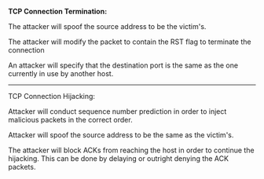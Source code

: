 

**TCP Connection Termination:** 

The attacker will spoof the source address to be the victim's. 

The attacker will modify the packet to contain the RST flag to terminate the connection

An attacker will specify that the destination port is the same as the one currently in use by another host. 

-----------------------------------------

TCP Connection Hijacking: 

Attacker will conduct sequence number prediction in order to inject malicious packets in the correct order. 

Attacker will spoof the source address to be the same as the victim's. 

The attacker will block ACKs from reaching the host in order to continue the hijacking. This can be done by delaying or outright denying the ACK packets. 

